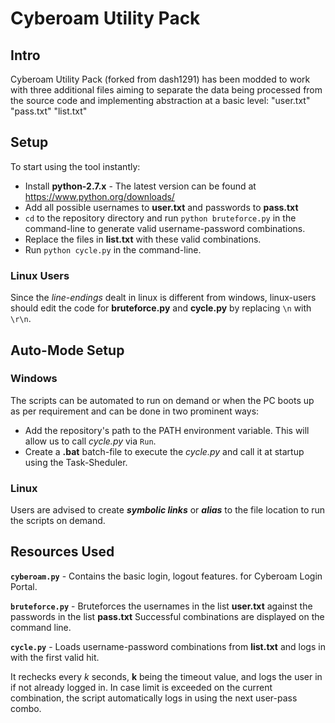 # Cyberoam Utility Pack

## Intro

Cyberoam Utility Pack (forked from dash1291) has been modded to work with three additional files aiming to separate the data being processed from the source code and implementing abstraction at a basic level:
"user.txt"	"pass.txt"	"list.txt"

## Setup

To start using the tool instantly:

* Install **python-2.7.x** - 
The latest version can be found at https://www.python.org/downloads/
* Add all possible usernames to **user.txt** and passwords to **pass.txt**
* `cd` to the repository directory and run `python bruteforce.py` in the command-line to generate valid username-password combinations.
* Replace the files in **list.txt** with these valid combinations.
* Run `python cycle.py` in the command-line.

### Linux Users

Since the *line-endings* dealt in linux is different from windows, linux-users should edit the code for **bruteforce.py** and **cycle.py** by replacing `\n` with `\r\n`.

## Auto-Mode Setup

### Windows
The scripts can be automated to run on demand or when the PC boots up as per requirement and can be done in two prominent ways:

* Add the repository's path to the PATH environment variable. This will allow us to call *cycle.py* via `Run`.
* Create a **.bat** batch-file to execute the *cycle.py* and call it at startup using the Task-Sheduler.

### Linux
Users are advised to create _**symbolic links**_ or _**alias**_ to the file location to run the scripts on demand.

## Resources Used

**``cyberoam.py``** - Contains the basic login, logout features. for Cyberoam Login Portal.

**``bruteforce.py``** - Bruteforces the usernames in the list __user.txt__ against the passwords in the list __pass.txt__
Successful combinations are displayed on the command line.

**``cycle.py``** - Loads username-password combinations from __list.txt__ and logs in with the first valid hit.

It rechecks every *k* seconds, **k** being the timeout value, and logs the user in if not already logged in. In case limit is exceeded on the current combination, the script automatically logs in using the next user-pass combo.